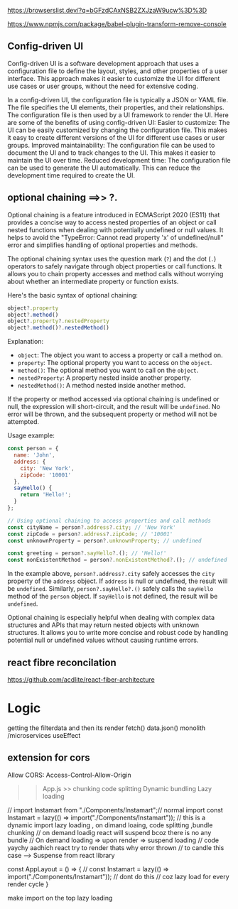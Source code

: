 https://browserslist.dev/?q=bGFzdCAxNSB2ZXJzaW9ucw%3D%3D

https://www.npmjs.com/package/babel-plugin-transform-remove-console

## Config-driven UI
Config-driven UI is a software development approach that uses a configuration file to define the layout, styles, and other properties of a user interface. This approach makes it easier to customize the UI for different use cases or user groups, without the need for extensive coding.

In a config-driven UI, the configuration file is typically a JSON or YAML file. The file specifies the UI elements, their properties, and their relationships. The configuration file is then used by a UI framework to render the UI.
Here are some of the benefits of using config-driven UI:
Easier to customize: The UI can be easily customized by changing the configuration file. This makes it easy to create different versions of the UI for different use cases or user groups.
Improved maintainability: The configuration file can be used to document the UI and to track changes to the UI. This makes it easier to maintain the UI over time.
Reduced development time: The configuration file can be used to generate the UI automatically. This can reduce the development time required to create the UI.


## optional chaining ==>> ?.

Optional chaining is a feature introduced in ECMAScript 2020 (ES11) that provides a concise way to access nested properties of an object or call nested functions when dealing with potentially undefined or null values. It helps to avoid the "TypeError: Cannot read property 'x' of undefined/null" error and simplifies handling of optional properties and methods.

The optional chaining syntax uses the question mark (`?`) and the dot (`.`) operators to safely navigate through object properties or call functions. It allows you to chain property accesses and method calls without worrying about whether an intermediate property or function exists.

Here's the basic syntax of optional chaining:

```javascript
object?.property
object?.method()
object?.property?.nestedProperty
object?.method()?.nestedMethod()
```

Explanation:
- `object`: The object you want to access a property or call a method on.
- `property`: The optional property you want to access on the `object`.
- `method()`: The optional method you want to call on the `object`.
- `nestedProperty`: A property nested inside another property.
- `nestedMethod()`: A method nested inside another method.

If the property or method accessed via optional chaining is undefined or null, the expression will short-circuit, and the result will be `undefined`. No error will be thrown, and the subsequent property or method will not be attempted.

Usage example:

```javascript
const person = {
  name: 'John',
  address: {
    city: 'New York',
    zipCode: '10001'
  },
  sayHello() {
    return 'Hello!';
  }
};

// Using optional chaining to access properties and call methods
const cityName = person?.address?.city; // 'New York'
const zipCode = person?.address?.zipCode; // '10001'
const unknownProperty = person?.unknownProperty; // undefined

const greeting = person?.sayHello?.(); // 'Hello!'
const nonExistentMethod = person?.nonExistentMethod?.(); // undefined
```

In the example above, `person?.address?.city` safely accesses the `city` property of the `address` object. If `address` is null or undefined, the result will be `undefined`. Similarly, `person?.sayHello?.()` safely calls the `sayHello` method of the `person` object. If `sayHello` is not defined, the result will be `undefined`.

Optional chaining is especially helpful when dealing with complex data structures and APIs that may return nested objects with unknown structures. It allows you to write more concise and robust code by handling potential null or undefined values without causing runtime errors.

## react fibre reconcilation
https://github.com/acdlite/react-fiber-architecture

# Logic

getting the filterdata
and then its render 
fetch()
data.json()
monolith /microservices
useEffect



## extension for cors 
Allow CORS: Access-Control-Allow-Origin

>> App.js >>
chunking
code splitting
Dynamic bundling
Lazy loading

// import Instamart from "./Components/Instamart";//  normal import
const Instamart = lazy(() => import("./Components/Instamart")); // this is a dynamic import lazy loading , on dimand loaing, code splitting ,bundle chunking
// on demand loadig react will suspend bcoz there is no any bundle
// On demand loading => upon render => suspend loading
// code yaychy aadhich react try to render thats why error thrown
// to candle this case --> Suspense from react library

const AppLayout = () => {
  // const Instamart = lazy(() => import("./Components/Instamart")); //  dont do this // coz lazy load for every render cycle 
  }

  make import on the top lazy loading